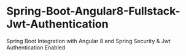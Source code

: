 # Spring-Boot-Angular8-Fullstack-Jwt-Authentication
Spring Boot Integration with Angular 8 and Spring Security &amp; Jwt Authentication Enabled  
